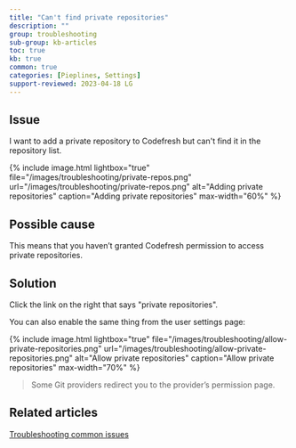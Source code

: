 ```yaml
---
title: "Can't find private repositories"
description: ""
group: troubleshooting
sub-group: kb-articles
toc: true
kb: true
common: true
categories: [Pieplines, Settings]
support-reviewed: 2023-04-18 LG
---
```


## Issue

I want to add a private repository to Codefresh but can't find it in the repository list.

{% include
image.html
lightbox="true"
file="/images/troubleshooting/private-repos.png"
url="/images/troubleshooting/private-repos.png"
alt="Adding private repositories"
caption="Adding private repositories"
max-width="60%"
%}

## Possible cause

This means that you haven’t granted Codefresh permission to access private repositories.

## Solution

Click the link on the right that says "private repositories".

You can also enable the same thing from the user settings page:

{% include
image.html
lightbox="true"
file="/images/troubleshooting/allow-private-repositories.png"
url="/images/troubleshooting/allow-private-repositories.png"
alt="Allow private repositories"
caption="Allow private repositories"
max-width="70%"
%}

> Some Git providers redirect you to the provider’s permission page.

## Related articles

[Troubleshooting common issues]({{site.baseurl}}/docs/troubleshooting/common-issues)
